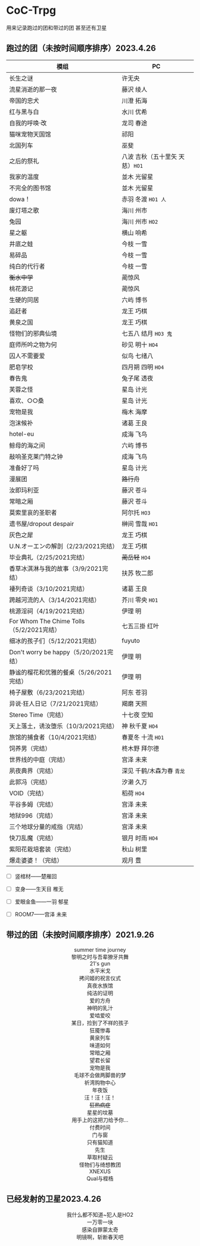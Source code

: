 # CoC-Trpg

用来记录跑过的团和带过的团 甚至还有卫星

## 跑过的团（未按时间顺序排序）2023.4.26
|模组|PC|
|-------|-------|
|长生之谜|许无央|
|流星消逝的那一夜|藤沢 绫人| 
|帝国的忠犬|川澄 拓海|
|红与黑与白|水川 优希|
|自我的呼唤·改|龙司 春途|
|猫咪宠物天国馆|祁阳|
|北国列车|巫斐|
|之后的祭礼|八波 吉秋（五十里矢 天慈）`HO1`|
|我家的温度|並木 光留星|
|不完全的图书馆|並木 光留星|
|dowa！|赤羽 冬渡 `HO1 人`|
|废灯塔之歌|海川 州市|
|兔园|海川 州市 `HO2`|
|星之躯|横山 响希|
|井底之蛙|今枝 一雪|
|易碎品|今枝 一雪|
|纯白的代行者|今枝 一雪|
|~~衡水中学~~|蔺惊风|
|桃花源记|蔺惊风|
|生硬的同居|六屿 博书|
|追赶者|龙王 巧棋|>
|黄泉之国|龙王 巧棋|
|怪物们的邪典仙境|七五八 结月 `HO3 鬼`|
|庭师所吟之物为何|砂见 明十 `HO4`|
|囚人不需要爱|似鸟 七绪八|
|肥皂学校|四月朔 四明 `HO4`|
|春告鬼|兔子尾 透夜|
|芙蓉之怪|星岛 计光|
|喜欢、○○桑|星岛 计光|
|宠物是我|梅木 海摩|
|泡沫候补|诸葛 王良|
|hotel-eu|成海 飞鸟|
|鲸母的海之间|六屿 博书|
|敲响圣克莱门特之钟|成海 飞鸟|
|准备好了吗|星岛 计光|
|漫展团|~~路行舟~~|
|汝即玛利亚|藤沢 苍斗|
|常暗之厢|藤沢 苍斗|
|莫索里哀的圣职者|阿尔托 `HO3`|
|遗书屋/dropout despair|榊间 雪哉 `HO1`|
|灰色之犀|龙王 巧棋|
|U.N.オーエンの解剖（2/23/2021完结）|龙王 巧棋|
|毕业典礼（2/25/2021完结）|~~蔺岳轻~~ `HO4`|
|香草冰淇淋与我的故事（3/9/2021完结）|扶苏 牧二郎|
|褄列奇谈（3/10/2021完结）|诸葛 王良|
|跨越河流的人（3/14/2021完结）|芥川 零央 `HO1`|
|桃源淫祠（4/19/2021完结）|伊理 明|
|For Whom The Chime Tolls（5/2/2021完结）|七五三掛 红叶|
|细冰的孩子们（5/12/2021完结）|fuyuto|
|Don't worry be happy（5/20/2021完结）|伊理 明|
|静谧的榴花和优雅的餐桌（5/26/2021完结）|伊理 明|
|椅子屋敷（6/23/2021完结）|阿东 苍羽|
|异说·狂人日记（7/21/2021完结）|羯磨 天照|
|Stereo Time（完结）|十七夜 空知|
|天上落土，诱汝堕乐（10/3/2021完结）|神 秋千夏 `HO4`|
|旅馆的捕食者（10/4/2021完结）|春夏冬 十流 `HO1`|
|饲养男（完结）|柊木野 拜尔德|
|世界线的中庭（完结）|宫泽 未来|
|夙夜典界（完结）|深见 千鹤/木森为春 `青龙`|
|此郭冯（完结）|汐濑 久万|
|VOID（完结）|稻荷 `HO4`|
|平谷多姆（完结）|宫泽 未来|
|地狱996（完结）|宫泽 未来|
|三个地球分量的戒指（完结）|宫泽 未来|
|快刀乱魔（完结）|银月 时雨 `HO4`|
|紫阳花栽培套装（完结）|秋山 树里|
|爆走婆婆！（完结）|观月 豊|
- [ ] 竖棺材——楚雁回
- [ ] 变身——生天目 椎无
- [ ] 爱眼金鱼——一羽 郁星
- [ ] ROOM7——宫泽 未来



## 带过的团（未按时间顺序排序）2021.9.26
<div align="center">
  
summer time journey<br>
黎明之时与吾辈獠牙共舞<br>
21's gun<br>
水平米戈<br>
拷问姬的祝言仪式<br>
真夜水族馆<br>
纯洁的证明<br>
爱的方舟<br>
神明的乳汁<br>
爱啮爱咬<br>
某日，捡到了不祥的孩子<br>
狂魇惨毒<br>
黄泉列车<br>
味道如何<br>
常暗之厢<br>
望君长留<br>
宠物是我<br>
毛球不会做两脚兽的梦<br>
祈湾购物中心<br>
年夜饭<br>
汪！汪！汪！<br>
~~狂热病症~~<br>
星星的坟墓<br>
用手上的这把刀给予你…<br>
付费时间<br>
门与窗<br>
只有猫知道<br>
先生<br>
草取村疑云<br>
怪物们与绮想教团<br>
XNEXUS<br>
Qual与桎梏<br>


</div>

## 已经发射的卫星2023.4.26
<div align="center">
我什么都不知道~犯人是HO2<br>
一万零一块<br>
感染自罪蒙太奇<br>
明镜啊，斩断春天吧<br>

  
</div>
